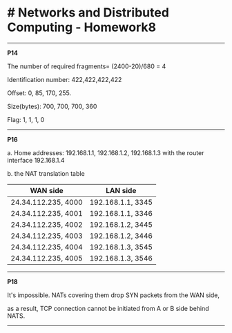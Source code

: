 ﻿# # Networks and Distributed Computing - Homework8


---

**P14**

The number of required fragments= (2400-20)/680 = 4

Identification number: 422,422,422,422

Offset: 0, 85, 170, 255.

Size(bytes): 700, 700, 700, 360

Flag: 1, 1, 1, 0 


---
  
**P16**

a. Home addresses: 192.168.1.1, 192.168.1.2, 192.168.1.3 with the router interface 192.168.1.4


b. the NAT translation table 


|      WAN side       |     LAN side      |
| ------------------- | ----------------- |
| 24.34.112.235, 4000 | 192.168.1.1, 3345 |
| 24.34.112.235, 4001 | 192.168.1.1, 3346 |
| 24.34.112.235, 4002 | 192.168.1.2, 3445 |
| 24.34.112.235, 4003 | 192.168.1.2, 3446 |
| 24.34.112.235, 4004 | 192.168.1.3, 3545 |
| 24.34.112.235, 4005 | 192.168.1.3, 3546 |  
    
---

**P18**

It's impossible. NATs covering them drop SYN packets from the WAN side, 

as a result, TCP connection cannot be initiated from A or B side behind NATS.
 
---

